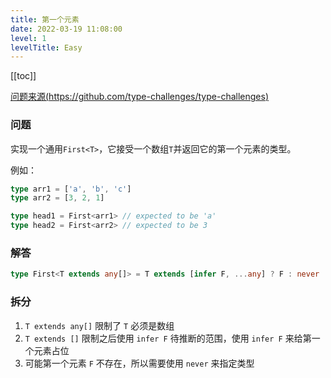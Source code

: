 ```yaml
---
title: 第一个元素
date: 2022-03-19 11:08:00
level: 1
levelTitle: Easy
---
```


[[toc]]

[问题来源(https://github.com/type-challenges/type-challenges)](https://github.com/type-challenges/type-challenges/blob/master/questions/14-easy-first/README.zh-CN.md)
### 问题
实现一个通用`First<T>`，它接受一个数组`T`并返回它的第一个元素的类型。

例如：

```ts
type arr1 = ['a', 'b', 'c']
type arr2 = [3, 2, 1]

type head1 = First<arr1> // expected to be 'a'
type head2 = First<arr2> // expected to be 3
```

### 解答

```typescript
type First<T extends any[]> = T extends [infer F, ...any] ? F : never
```

### 拆分
1. `T extends any[]` 限制了 `T` 必须是数组
2. `T extends []` 限制之后使用 `infer F` 待推断的范围，使用 `infer F` 来给第一个元素占位
3. 可能第一个元素 `F` 不存在，所以需要使用 `never` 来指定类型

